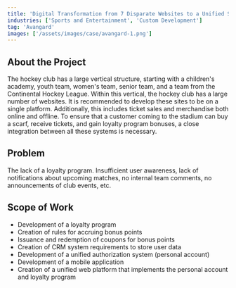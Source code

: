 ```yaml
---
title: 'Digital Transformation from 7 Disparate Websites to a Unified System'
industries: ['Sports and Entertainment', 'Custom Development']
tag: 'Avangard'
images: ['/assets/images/case/avangard-1.png']
---
```


## About the Project

The hockey club has a large vertical structure, starting with a children's academy, youth team, women's team, senior team, and a team from the Continental Hockey League. Within this vertical, the hockey club has a large number of websites. It is recommended to develop these sites to be on a single platform. Additionally, this includes ticket sales and merchandise both online and offline. To ensure that a customer coming to the stadium can buy a scarf, receive tickets, and gain loyalty program bonuses, a close integration between all these systems is necessary.

## Problem

The lack of a loyalty program. Insufficient user awareness, lack of notifications about upcoming matches, no internal team comments, no announcements of club events, etc.

## Scope of Work

- Development of a loyalty program
- Creation of rules for accruing bonus points
- Issuance and redemption of coupons for bonus points
- Creation of CRM system requirements to store user data
- Development of a unified authorization system (personal account)
- Development of a mobile application
- Creation of a unified web platform that implements the personal account and loyalty program
